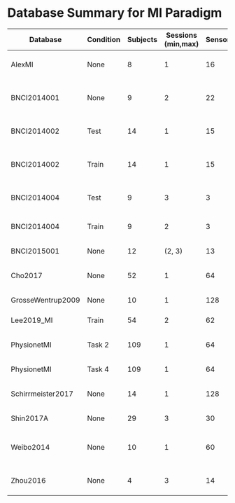 # Database Summary for MI Paradigm

| Database | Condition | Subjects | Sessions (min,max) | Sensors | Sensor Type | Classes | Class Labels | Trials/Class (min,max) | Sampling Rate | Window Length | Offset |
|----------|-----------|----------|--------------------|---------|-------------|---------|--------------|------------------------|---------------|---------------|--------|
| AlexMI | None | 8 | 1 | 16 | Ag/AgCl Wet electrodes | 3 | right_hand, feet, rest | 20 | 256 | 768 | 0 |
| BNCI2014001 | None | 9 | 2 | 22 | Ag/AgCl Wet electrodes | 4 | left_hand, right_hand, feet, tongue | 72 | 250 | 1000 | 500 |
| BNCI2014002 | Test | 14 | 1 | 15 | Ag/AgCl Wet electrodes | 2 | right_hand, feet | 30 | 256 | 1280 | 768 |
| BNCI2014002 | Train | 14 | 1 | 15 | Active Ag/AgCl Wet electrodes | 2 | right_hand, feet | 50 | 256 | 1280 | 768 |
| BNCI2014004 | Test | 9 | 3 | 3 | Ag/AgCl Wet electrodes | 2 | left_hand, right_hand | (60, 80) | 250 | 1125 | 750 |
| BNCI2014004 | Train | 9 | 2 | 3 | Ag/AgCl Wet electrodes | 2 | left_hand, right_hand | (60, 80) | 250 | 1125 | 750 |
| BNCI2015001 | None | 12 | (2, 3) | 13 | Active electrodes | 2 | right_hand, feet | 100 | 256 | 1280 | 0 |
| Cho2017 | None | 52 | 1 | 64 | Active Ag/AgCl electrodes | 2 | left_hand, right_hand | (100, 120) | 256 | 768 | 0 |
| GrosseWentrup2009 | None | 10 | 1 | 128 | N/A | 2 | left_hand, right_hand | 150 | 250 | 1750 | 0 |
| Lee2019_MI | Train | 54 | 2 | 62 | Ag/AgCl electrodes | 2 | left_hand, right_hand | 50 | 200 | 800 | 0 |
| PhysionetMI | Task 2 | 109 | 1 | 64 | N/A | 3 | left_hand, right_hand, rest | (18, 57) | 160 | 480 | 0 |
| PhysionetMI | Task 4 | 109 | 1 | 64 | N/A | 3 | feet, rest, both_hands | (18, 57) | 160 | 480 | 0 |
| Schirrmeister2017 | None | 14 | 1 | 128 | Ag/AgCl wet electrodes | 4 | left_hand, right_hand, feet, rest | (120, 265) | 250 | 1000 | 0 |
| Shin2017A | None | 29 | 3 | 30 | Active Dry electrodes | 2 | left_hand, right_hand | 10 | 200 | 2000 | 0 |
| Weibo2014 | None | 10 | 1 | 60 | Ag/AgCl electrodes | 5 | left_hand, right_hand, feet, rest, both_hands | (70, 80) | 200 | 800 | 600 |
| Zhou2016 | None | 4 | 3 | 14 | N/A | 3 | left_hand, right_hand, feet | (45, 60) | 250 | 1250 | 0 |
